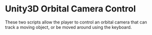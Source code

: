 # Unity3D Orbital Camera Control
These two scripts allow the player to control an orbital camera that can track a moving object, or be moved around using the keyboard.
